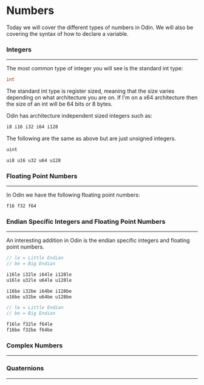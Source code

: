 # Numbers

Today we will cover the different types of numbers in Odin. We will also be covering the syntax of how to declare a variable.

### Integers
---
The most common type of integer you will see is the standard int type:
```cpp
int
```
The standard int type is register sized, meaning that the size varies depending on what architecture you are on.
If I'm on a x64 architecture then the size of an int will be 64 bits or 8 bytes.

Odin has architecture independent sized integers such as:
```cpp
i8 i16 i32 i64 i128
```

The following are the same as above but are just unsigned integers.
```cpp
uint
```
```cpp
ui8 u16 u32 u64 u128
```

### Floating Point Numbers
---
In Odin we have the following floating point numbers:

```cpp
f16 f32 f64
```

### Endian Specific Integers and Floating Point Numbers
---
An interesting addition in Odin is the endian specific integers and floating point numbers.

```cpp
// le = Little Endian
// be = Big Endian

i16le i32le i64le i128le
u16le u32le u64le u128le

i16be i32be i64be i128be
u16be u32be u64be u128be
```

```cpp
// le = Little Endian
// be = Big Endian

f16le f32le f64le
f16be f32be f64be
```
### Complex Numbers
---

### Quaternions
---
